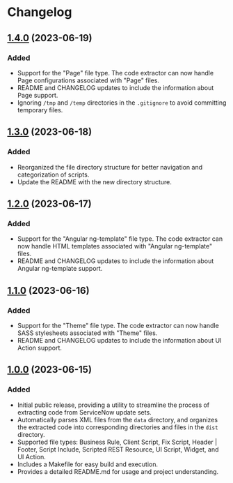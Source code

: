 # Changelog

## [1.4.0](https://github.com/stevengregory/sn-update-set-extractor/releases/tag/v1.4.0) (2023-06-19)

### Added

- Support for the "Page" file type. The code extractor can now handle Page configurations associated with "Page" files.
- README and CHANGELOG updates to include the information about Page support.
- Ignoring `/tmp` and `/temp` directories in the `.gitignore` to avoid committing temporary files.

## [1.3.0](https://github.com/stevengregory/sn-update-set-extractor/releases/tag/v1.3.0) (2023-06-18)

### Added

- Reorganized the file directory structure for better navigation and categorization of scripts.
- Update the README with the new directory structure.

## [1.2.0](https://github.com/stevengregory/sn-update-set-extractor/releases/tag/v1.2.0) (2023-06-17)

### Added

- Support for the "Angular ng-template" file type. The code extractor can now handle HTML templates associated with "Angular ng-template" files.
- README and CHANGELOG updates to include the information about Angular ng-template support.

## [1.1.0](https://github.com/stevengregory/sn-update-set-extractor/releases/tag/v1.1.0) (2023-06-16)

### Added

- Support for the "Theme" file type. The code extractor can now handle SASS stylesheets associated with "Theme" files.
- README and CHANGELOG updates to include the information about UI Action support.

## [1.0.0](https://github.com/stevengregory/sn-update-set-extractor/releases/tag/v1.0.0) (2023-06-15)

### Added

- Initial public release, providing a utility to streamline the process of extracting code from ServiceNow update sets.
- Automatically parses XML files from the `data` directory, and organizes the extracted code into corresponding directories and files in the `dist` directory.
- Supported file types: Business Rule, Client Script, Fix Script, Header | Footer, Script Include, Scripted REST Resource, UI Script, Widget, and UI Action.
- Includes a Makefile for easy build and execution.
- Provides a detailed README.md for usage and project understanding.
